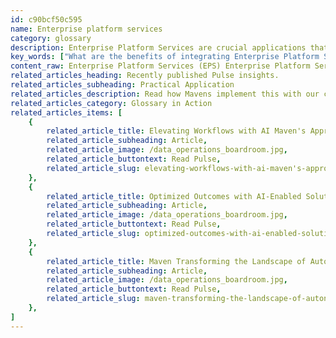 ```yaml
---
id: c90bcf50c595
name: Enterprise platform services
category: glossary
description: Enterprise Platform Services are crucial applications that streamline operations and shape the IT infrastructure, driving digital transformations in customer experience, CRM, HCM, SCM, ERP, and finance, ultimately enhancing efficiency and productivity.
key_words: ["What are the benefits of integrating Enterprise Platform Services for digital transformation?", "How can Enterprise Platform Services enhance customer experience?", "What role do Enterprise Platform Services play in digital customer experiences?", "How do Enterprise Platform Services streamline business operations?", "What is the impact of Enterprise Platform Services on human capital management?", "In what ways do Enterprise Platform Services contribute to financial organization efficiency?", "How can Enterprise Platform Services improve supply chain management?", "What are the advancements introduced by Enterprise Platform Services in business IT structure?", "How do Enterprise Platform Services facilitate information sharing and IT process automation?", "What are the key factors to consider when implementing Enterprise Platform Services in an organization?"]
content_raw: Enterprise Platform Services (EPS) Enterprise Platform Services (EPS), at its core, are instrumental business applications that enhance and integrate digital experiences for an organization. These services not only streamline operations but also play a pivotal role in shaping a business's IT structure. EPS serves as the driver behind the flourishing digital customer experiences (CX), attracting and retaining an exceptional workforce, engaging dynamic partner ecosystems, and running operations plus financial organizations more efficiently. The potency of EPS in a business landscape cannot be underestimated. EPS offer businesses the capacity to digitally transform numerous front-office and back-office business processes. These transformations involve customer experience (CX), customer relationship management (CRM), human capital management (HCM), supply chain management (SCM), enterprise resource planning (ERP), finance, and other critical areas. Such profound transformations and integrations allow an organization to share information more effectively, streamline IT processes, automate workflow, and enhance IT flexibility. Opting for Enterprise Platform Services translates to taking a definitive step towards unlocking productivity with solutions designed for the modern world, as well as witnessing firsthand the unparalleled business benefits of integrating elite technologies handled by seasoned professionals. In essence, EPS act as a conduit towards technological and business advancements within an organization, ensuring greater efficiency, communication, process simplification, and overall productivity.
related_articles_heading: Recently published Pulse insights.
related_articles_subheading: Practical Application
related_articles_description: Read how Mavens implement this with our clients.
related_articles_category: Glossary in Action
related_articles_items: [
	{
		related_article_title: Elevating Workflows with AI Maven's Approach,
		related_article_subheading: Article,
		related_article_image: /data_operations_boardroom.jpg,
		related_article_buttontext: Read Pulse,
		related_article_slug: elevating-workflows-with-ai-maven's-approach
	},
	{
		related_article_title: Optimized Outcomes with AI-Enabled Solutions,
		related_article_subheading: Article,
		related_article_image: /data_operations_boardroom.jpg,
		related_article_buttontext: Read Pulse,
		related_article_slug: optimized-outcomes-with-ai-enabled-solutions
	},
	{
		related_article_title: Maven Transforming the Landscape of Autonomous Vehicles,
		related_article_subheading: Article,
		related_article_image: /data_operations_boardroom.jpg,
		related_article_buttontext: Read Pulse,
		related_article_slug: maven-transforming-the-landscape-of-autonomous-vehicles
	},
]
---
```

